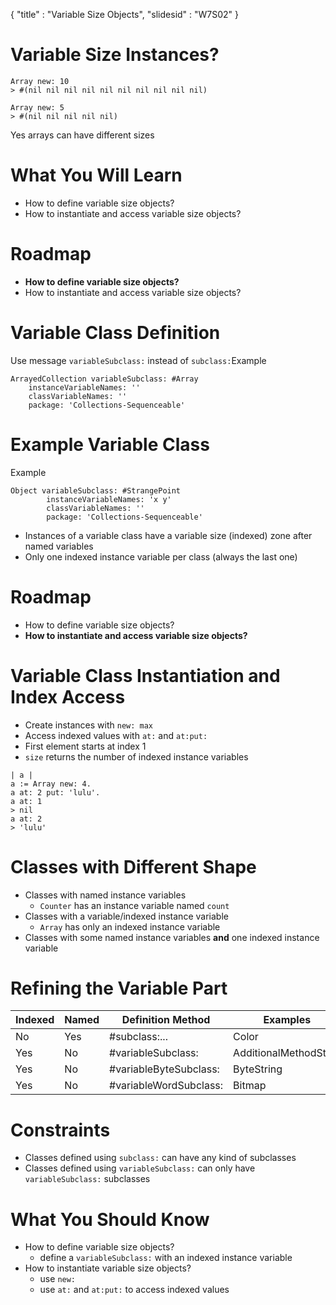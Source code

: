 {"title" : "Variable Size Objects","slidesid" : "W7S02"}# Variable Size Instances?```Array new: 10
> #(nil nil nil nil nil nil nil nil nil nil)``````Array new: 5
> #(nil nil nil nil nil)```Yes arrays can have different sizes# What You Will Learn- How to define variable size objects?- How to instantiate and access variable size objects?# Roadmap- **How to define variable size objects?**- How to instantiate and access variable size objects?# Variable Class DefinitionUse message `variableSubclass:` instead of `subclass:`Example```ArrayedCollection variableSubclass: #Array
	instanceVariableNames: ''
	classVariableNames: ''
	package: 'Collections-Sequenceable'```# Example Variable ClassExample```Object variableSubclass: #StrangePoint
        instanceVariableNames: 'x y'
        classVariableNames: ''
        package: 'Collections-Sequenceable'```- Instances of a variable class have a variable size \(indexed\) zone after named variables- Only one indexed instance variable per class \(always the last one\)# Roadmap- How to define variable size objects?- **How to instantiate and access variable size objects?**# Variable Class Instantiation and Index Access- Create instances with `new: max`- Access indexed values with `at:` and `at:put:`- First element starts at index 1- `size` returns the number of indexed instance variables```| a |
a := Array new: 4.
a at: 2 put: 'lulu'.
a at: 1
> nil
a at: 2 
> 'lulu'```# Classes with Different Shape- Classes with named instance variables   - `Counter` has an instance variable named `count`- Classes with a variable/indexed instance variable  - `Array` has only an indexed instance variable- Classes with some named instance variables **and** one indexed instance variable# Refining the Variable Part| Indexed | Named | Definition Method | Examples || --- | --- | --- | --- || No | Yes | #subclass:... | Color |  || Yes | No | #variableSubclass: | AdditionalMethodState |  || Yes | No | #variableByteSubclass: | ByteString |  || Yes | No | #variableWordSubclass: | Bitmap |  |Some methods related to class types: `isPointers`, `isBits`, `isBytes`, `isFixed`, `isVariable`# Constraints- Classes defined using `subclass:` can have any kind of subclasses- Classes defined using `variableSubclass:` can only have `variableSubclass:` subclasses# What You Should Know- How to define variable size objects?  - define a `variableSubclass:` with an indexed instance variable - How to instantiate variable size objects?  - use `new:`   - use `at:` and `at:put:` to access indexed values